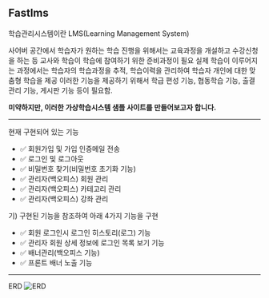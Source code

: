 Fastlms
-----
학습관리시스템이란
LMS(Learning Management System)

사어버 공간에서 학습자가 원하는 학습 진행을 위해서는 교육과정을 개설하고 수강신청을 하는 등 교사와 학습이 학습에 참여하기 위한 준비과정이 필요
실제 학습이 이루어지는 과정에서는 학습자의 학습과정을 추적, 학습이력을 관리하여 학습자 개인에 대한 맞춤형 학습을 제공
이러한 기능을 제공하기 위해서 학급 편성 기능, 협동학습 기능, 출결관리 기능, 게시판 기능 등이 필요함.

**미약하지만, 이러한 가상학습시스템 샘플 사이트를 만들어보고자 합니다.**

-----

현재 구현되어 있는 기능
- ✅ 회원가입 및 가입 인증메일 전송
- ✅ 로그인 및 로그아웃
- ✅ 비밀번호 찾기(비밀번호 초기화 기능)
- ✅ 관리자(백오피스) 회원 관리
- ✅ 관리자(백오피스) 카테고리 관리
- ✅ 관리자(백오피스) 강좌 관리

기) 구현된 기능을 참조하여 아래 4가지 기능을 구현
- ✅ 회원 로그인시 로그인 히스토리(로그) 기능
- ✅ 관리자 회원 상세 정보에 로그인 목록 보기 기능
- ✅ 배너관리(백오피스 기능)
- ✅ 프론트 배너 노출 기능

----
ERD
![ERD](./img/학습관리시스템-ERD.png)
